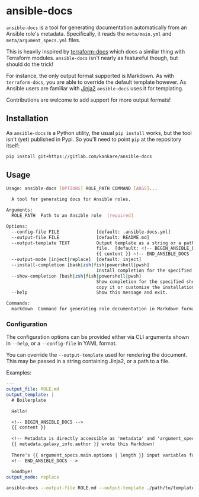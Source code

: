 # ansible-docs

`ansible-docs` is a tool for generating documentation automatically from an Ansible role's metadata. Specifically, it reads the `meta/main.yml` and `meta/argument_specs.yml` files.

This is heavily inspired by [terraform-docs](https://github.com/terraform-docs/terraform-docs) which does a similar thing with Terraform modules. `ansible-docs` isn't nearly as featureful though, but should do the trick!

For instance, the only output format supported is Markdown. As with `terraform-docs`, you are able to override the default template however. As Ansible users are familiar with [Jinja2](https://jinja.palletsprojects.com/en/3.1.x/) `ansible-docs` uses it for templating.

Contributions are welcome to add support for more output formats!

## Installation

As `ansible-docs` is a Python utility, the usual `pip install` works, but the tool isn't (yet) published in Pypi. So you'll need to point `pip` at the repository itself:

``` sh
pip install git+https://gitlab.com/kankare/ansible-docs
```

## Usage

``` sh
Usage: ansible-docs [OPTIONS] ROLE_PATH COMMAND [ARGS]...

  A tool for generating docs for Ansible roles.

Arguments:
  ROLE_PATH  Path to an Ansible role  [required]

Options:
  --config-file FILE              [default: .ansible-docs.yml]
  --output-file FILE              [default: README.md]
  --output-template TEXT          Output template as a string or a path to a
                                  file.  [default: <!-- BEGIN_ANSIBLE_DOCS -->
                                  {{ content }} <!-- END_ANSIBLE_DOCS --> ]
  --output-mode [inject|replace]  [default: inject]
  --install-completion [bash|zsh|fish|powershell|pwsh]
                                  Install completion for the specified shell.
  --show-completion [bash|zsh|fish|powershell|pwsh]
                                  Show completion for the specified shell, to
                                  copy it or customize the installation.
  --help                          Show this message and exit.

Commands:
  markdown  Command for generating role documentation in Markdown format.
```

### Configuration

The configuration options can be provided either via CLI arguments shown in `--help`, or a `--config-file` in YAML format.

You can override the `--output-template` used for rendering the document. This may be passed in a string containing Jinja2, or a path to a file.

Examples:

``` yaml
---
output_file: ROLE.md
output_template: |
  # Boilerplate
  
  Hello!

  <!-- BEGIN_ANSIBLE_DOCS -->
  {{ content }}
  
  <!-- Metadata is directly accessible as 'metadata' and 'argument_specs' -->
  {{ metadata.galaxy_info.author }} wrote this Markdown!
  
  There's {{ argument_specs.main.options | length }} input variables for main.yml.
  <!-- END_ANSIBLE_DOCS -->
  
  Goodbye!
output_mode: replace
```

``` sh
ansible-docs --output-file ROLE.md --output-template ./path/to/template.j2 --output-mode replace ...
```
